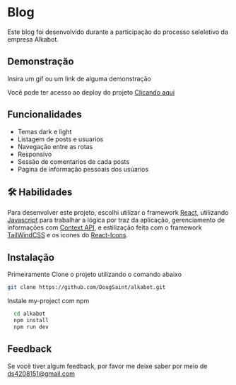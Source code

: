 
# Blog

Este blog foi desenvolvido durante a participação do processo seleletivo da empresa Alkabot.


## Demonstração

Insira um gif ou um link de alguma demonstração


Você pode ter acesso ao deploy do projeto [Clicando aqui](https://exemplo.com/)




## Funcionalidades

- Temas dark e light
- Listagem de posts e usuarios
- Navegação entre as rotas
- Responsivo
- Sessão de comentarios de cada posts
- Pagina de informação pessoais dos usúarios



## 🛠 Habilidades
Para desenvolver este projeto, escolhi utilizar o framework [React](!https://react.dev/), utilizando [Javascript](!) para trabalhar a lógica por traz da aplicação, gerenciamento de informações com [Context API](!), e estilização feita com o framework [TailWindCSS](!https://tailwindcss.com/) e os icones do [React-Icons](!https://react-icons.github.io/react-icons/).




## Instalação


Primeiramente Clone o projeto utilizando o comando abaixo

```bash
git clone https://github.com/DougSaint/alkabot.git
```

Instale my-project com npm

```bash
  cd alkabot
  npm install
  npm run dev
```
    
## Feedback

Se você tiver algum feedback, por favor me deixe saber por meio de ds4208151@gmail.com

